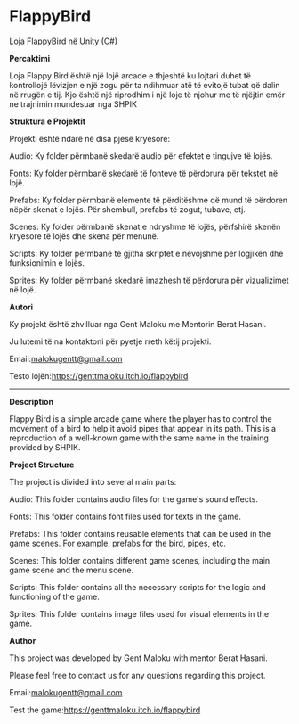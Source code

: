 # FlappyBird
Loja FlappyBird në Unity (C#)


**Percaktimi**

Loja Flappy Bird është një lojë arcade e thjeshtë ku lojtari duhet të kontrollojë lëvizjen e një zogu për ta ndihmuar atë të evitojë tubat që dalin në rrugën e tij. Kjo është një riprodhim i një loje të njohur me të njëjtin emër ne trajnimin mundesuar nga SHPIK

**Struktura e Projektit**

Projekti është ndarë në disa pjesë kryesore:

Audio: Ky folder përmbanë skedarë audio për efektet e tingujve të lojës.

Fonts: Ky folder përmbanë skedarë të fonteve të përdorura për tekstet në lojë.

Prefabs: Ky folder përmbanë elemente të përditëshme që mund të përdoren nëpër skenat e lojës. Për shembull, prefabs të zogut, tubave, etj.

Scenes: Ky folder përmbanë skenat e ndryshme të lojës, përfshirë skenën kryesore të lojës dhe skena për menunë.

Scripts: Ky folder përmbanë të gjitha skriptet e nevojshme për logjikën dhe funksionimin e lojës.

Sprites: Ky folder përmbanë skedarë imazhesh të përdorura për vizualizimet në lojë.

**Autori**

Ky projekt është zhvilluar nga Gent Maloku me Mentorin Berat Hasani. 

Ju lutemi të na kontaktoni për pyetje rreth këtij projekti.

Email:malokugentt@gmail.com

Testo lojën:https://genttmaloku.itch.io/flappybird

----------------------------------------------------------------------------------------------------------

**Description**

Flappy Bird is a simple arcade game where the player has to control the movement of a bird to help it avoid pipes that appear in its path. This is a reproduction of a well-known game with the same name in the training provided by SHPIK.

**Project Structure**

The project is divided into several main parts:

Audio: This folder contains audio files for the game's sound effects.

Fonts: This folder contains font files used for texts in the game.

Prefabs: This folder contains reusable elements that can be used in the game scenes. For example, prefabs for the bird, pipes, etc.

Scenes: This folder contains different game scenes, including the main game scene and the menu scene.

Scripts: This folder contains all the necessary scripts for the logic and functioning of the game.

Sprites: This folder contains image files used for visual elements in the game.

**Author**

This project was developed by Gent Maloku with mentor Berat Hasani.

Please feel free to contact us for any questions regarding this project.

Email:malokugentt@gmail.com

Test the game:https://genttmaloku.itch.io/flappybird
